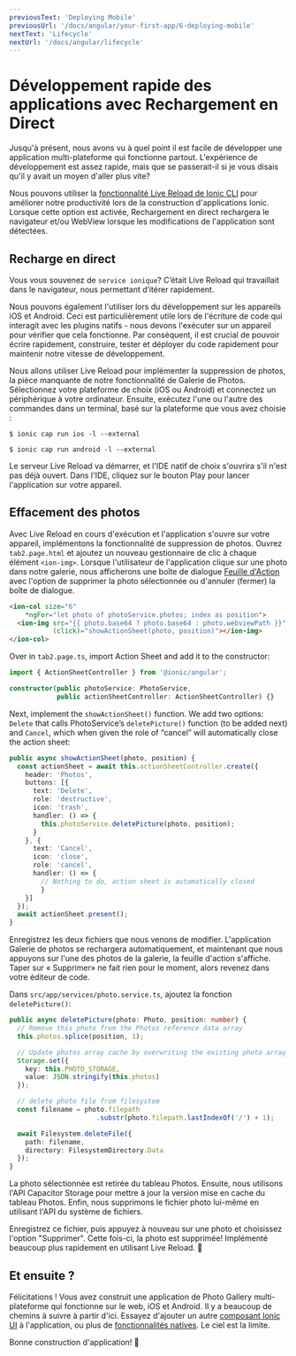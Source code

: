 ```yaml
---
previousText: 'Deploying Mobile'
previousUrl: '/docs/angular/your-first-app/6-deploying-mobile'
nextText: 'Lifecycle'
nextUrl: '/docs/angular/lifecycle'
---
```


# Développement rapide des applications avec Rechargement en Direct

Jusqu'à présent, nous avons vu à quel point il est facile de développer une application multi-plateforme qui fonctionne partout. L'expérience de développement est assez rapide, mais que se passerait-il si je vous disais qu'il y avait un moyen d'aller plus vite?

Nous pouvons utiliser la [fonctionnalité Live Reload de Ionic CLI](https://ionicframework.com/docs/cli/livereload) pour améliorer notre productivité lors de la construction d'applications Ionic. Lorsque cette option est activée, Rechargement en direct rechargera le navigateur et/ou WebView lorsque les modifications de l'application sont détectées.

## Recharge en direct

Vous vous souvenez de `service ionique`? C’était Live Reload qui travaillait dans le navigateur, nous permettant d’itérer rapidement.

Nous pouvons également l'utiliser lors du développement sur les appareils iOS et Android. Ceci est particulièrement utile lors de l'écriture de code qui interagit avec les plugins natifs - nous devons l'exécuter sur un appareil pour vérifier que cela fonctionne. Par conséquent, il est crucial de pouvoir écrire rapidement, construire, tester et déployer du code rapidement pour maintenir notre vitesse de développement.

Nous allons utiliser Live Reload pour implémenter la suppression de photos, la pièce manquante de notre fonctionnalité de Galerie de Photos. Sélectionnez votre plateforme de choix (iOS ou Android) et connectez un périphérique à votre ordinateur. Ensuite, exécutez l'une ou l'autre des commandes dans un terminal, basé sur la plateforme que vous avez choisie :

```shell
$ ionic cap run ios -l --external

$ ionic cap run android -l --external
```

Le serveur Live Reload va démarrer, et l'IDE natif de choix s'ouvrira s'il n'est pas déjà ouvert. Dans l'IDE, cliquez sur le bouton Play pour lancer l'application sur votre appareil.

## Effacement des photos

Avec Live Reload en cours d'exécution et l'application s'ouvre sur votre appareil, implémentons la fonctionnalité de suppression de photos. Ouvrez `tab2.page.html` et ajoutez un nouveau gestionnaire de clic à chaque élément `<ion-img>`. Lorsque l'utilisateur de l'application clique sur une photo dans notre galerie, nous afficherons une boîte de dialogue [Feuille d'Action](https://ionicframework.com/docs/api/action-sheet) avec l'option de supprimer la photo sélectionnée ou d'annuler (fermer) la boîte de dialogue.

```html
<ion-col size="6" 
    *ngFor="let photo of photoService.photos; index as position">
  <ion-img src="{{ photo.base64 ? photo.base64 : photo.webviewPath }}" 
           (click)="showActionSheet(photo, position)"></ion-img>
</ion-col>
```

Over in `tab2.page.ts`, import Action Sheet and add it to the constructor:

```typescript
import { ActionSheetController } from '@ionic/angular';

constructor(public photoService: PhotoService, 
            public actionSheetController: ActionSheetController) {}
```

Next, implement the `showActionSheet()` function. We add two options: `Delete` that calls PhotoService’s `deletePicture()` function (to be added next) and `Cancel`, which when given the role of “cancel” will automatically close the action sheet:

```typescript
public async showActionSheet(photo, position) {
  const actionSheet = await this.actionSheetController.create({
    header: 'Photos',
    buttons: [{
      text: 'Delete',
      role: 'destructive',
      icon: 'trash',
      handler: () => {
        this.photoService.deletePicture(photo, position);
      }
    }, {
      text: 'Cancel',
      icon: 'close',
      role: 'cancel',
      handler: () => {
        // Nothing to do, action sheet is automatically closed
        }
    }]
  });
  await actionSheet.present();
}
```

Enregistrez les deux fichiers que nous venons de modifier. L'application Galerie de photos se rechargera automatiquement, et maintenant que nous appuyons sur l'une des photos de la galerie, la feuille d'action s'affiche. Taper sur « Supprimer» ne fait rien pour le moment, alors revenez dans votre éditeur de code.

Dans `src/app/services/photo.service.ts`, ajoutez la fonction `deletePicture()`:

```typescript
public async deletePicture(photo: Photo, position: number) {
  // Remove this photo from the Photos reference data array
  this.photos.splice(position, 1);

  // Update photos array cache by overwriting the existing photo array
  Storage.set({
    key: this.PHOTO_STORAGE,
    value: JSON.stringify(this.photos)
  });

  // delete photo file from filesystem
  const filename = photo.filepath
                      .substr(photo.filepath.lastIndexOf('/') + 1);

  await Filesystem.deleteFile({
    path: filename,
    directory: FilesystemDirectory.Data
  });
}
```

La photo sélectionnée est retirée du tableau Photos. Ensuite, nous utilisons l'API Capacitor Storage pour mettre à jour la version mise en cache du tableau Photos. Enfin, nous supprimons le fichier photo lui-même en utilisant l'API du système de fichiers.

Enregistrez ce fichier, puis appuyez à nouveau sur une photo et choisissez l'option "Supprimer". Cette fois-ci, la photo est supprimée! Implémenté beaucoup plus rapidement en utilisant Live Reload. 💪

## Et ensuite ?

Félicitations ! Vous avez construit une application de Photo Gallery multi-plateforme qui fonctionne sur le web, iOS et Android. Il y a beaucoup de chemins à suivre à partir d'ici. Essayez d'ajouter un autre [composant Ionic UI](https://ionicframework.com/docs/components) à l'application, ou plus de [fonctionnalités natives](https://capacitor.ionicframework.com/docs/apis). Le ciel est la limite.

Bonne construction d'application! 💙
